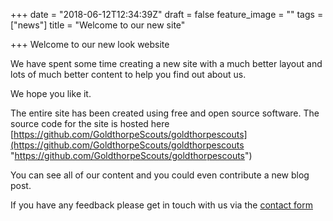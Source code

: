 +++
date = "2018-06-12T12:34:39Z"
draft = false
feature_image = ""
tags = ["news"]
title = "Welcome to our new site"

+++
Welcome to our new look website

We have spent some time creating a new site with a much better layout and lots of much better content to help you find out about us.

We hope you like it.

The entire site has been created using free and open source software. The source code for the site is hosted here [https://github.com/GoldthorpeScouts/goldthorpescouts](https://github.com/GoldthorpeScouts/goldthorpescouts "https://github.com/GoldthorpeScouts/goldthorpescouts")

You can see all of our content and you could even contribute a new blog post.

If you have any feedback please get in touch with us via the [contact form](/contact)